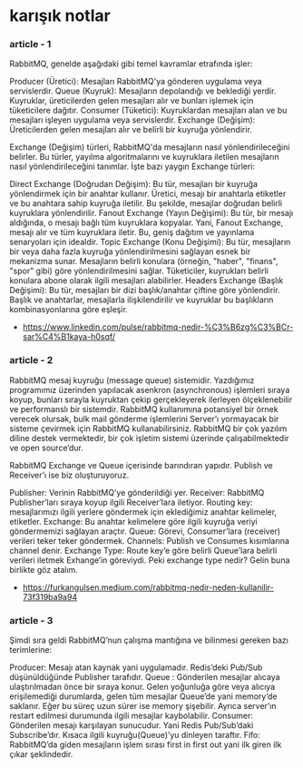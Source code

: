 # karışık notlar

### article - 1

RabbitMQ, genelde aşağıdaki gibi temel kavramlar etrafında işler:

Producer (Üretici): Mesajları RabbitMQ'ya gönderen uygulama veya servislerdir.
Queue (Kuyruk): Mesajların depolandığı ve beklediği yerdir. Kuyruklar, üreticilerden gelen mesajları alır ve bunları işlemek için tüketicilere dağıtır.
Consumer (Tüketici): Kuyruklardan mesajları alan ve bu mesajları işleyen uygulama veya servislerdir.
Exchange (Değişim): Üreticilerden gelen mesajları alır ve belirli bir kuyruğa yönlendirir.

Exchange (Değişim) türleri, RabbitMQ'da mesajların nasıl yönlendirileceğini belirler. Bu türler, yayılma algoritmalarını ve kuyruklara iletilen mesajların nasıl yönlendirileceğini tanımlar. İşte bazı yaygın Exchange türleri:

Direct Exchange (Doğrudan Değişim): Bu tür, mesajları bir kuyruğa yönlendirmek için bir anahtar kullanır. Üretici, mesajı bir anahtarla etiketler ve bu anahtara sahip kuyruğa iletilir. Bu şekilde, mesajlar doğrudan belirli kuyruklara yönlendirilir.
Fanout Exchange (Yayın Değişimi): Bu tür, bir mesajı aldığında, o mesajı bağlı tüm kuyruklara kopyalar. Yani, Fanout Exchange, mesajı alır ve tüm kuyruklara iletir. Bu, geniş dağıtım ve yayınlama senaryoları için idealdir.
Topic Exchange (Konu Değişimi): Bu tür, mesajların bir veya daha fazla kuyruğa yönlendirilmesini sağlayan esnek bir mekanizma sunar. Mesajların belirli konulara (örneğin, "haber", "finans", "spor" gibi) göre yönlendirilmesini sağlar. Tüketiciler, kuyrukları belirli konulara abone olarak ilgili mesajları alabilirler.
Headers Exchange (Başlık Değişimi): Bu tür, mesajları bir dizi başlık/anahtar çiftine göre yönlendirir. Başlık ve anahtarlar, mesajlarla ilişkilendirilir ve kuyruklar bu başlıkların kombinasyonlarına göre eşleşir.

- https://www.linkedin.com/pulse/rabbitmq-nedir-%C3%B6zg%C3%BCr-sar%C4%B1kaya-h0sqf/

### article - 2
RabbitMQ mesaj kuyruğu (message queue) sistemidir. Yazdığımız programımız üzerinden yapılacak asenkron (asynchronous) işlemleri sıraya koyup, bunları sırayla kuyruktan çekip gerçekleyerek ilerleyen ölçeklenebilir ve performanslı bir sistemdir. RabbitMQ kullanımına potansiyel bir örnek verecek olursak, bulk mail gönderme işlemlerini Server’ı yormayacak bir sisteme çevirmek için RabbitMQ kullanabilirsiniz. RabbitMQ bir çok yazılım diline destek vermektedir, bir çok işletim sistemi üzerinde çalışabilmektedir ve open source’dur.

RabbitMQ Exchange ve Queue içerisinde barındıran yapıdır. Publish ve Receiver’ı ise biz oluşturuyoruz.

Publisher: Verinin RabbitMQ’ye gönderildiği yer.
Receiver: RabbitMQ Publisher’ları sıraya koyup ilgili Receiver’lara iletiyor.
Routing key: mesajlarımızı ilgili yerlere göndermek için eklediğimiz anahtar kelimeler, etiketler.
Exchange: Bu anahtar kelimelere göre ilgili kuyruğa veriyi göndermemizi sağlayan araçtır.
Queue: Görevi, Consumer’lara (receiver) verileri teker teker göndermek.
Channels: Publish ve Consumes kısımlarına channel denir.
Exchange Type: Route key’e göre belirli Queue’lara belirli verileri iletmek Exhange’in göreviydi. Peki exchange type nedir? Gelin buna birlikte göz atalım.


- https://furkangulsen.medium.com/rabbitmq-nedir-neden-kullanilir-73f319ba9a94


### article - 3

Şimdi sıra geldi RabbitMQ’nun çalışma mantığına ve bilinmesi gereken bazı terimlerine:

Producer: Mesajı atan kaynak yani uygulamadır. Redis’deki Pub/Sub düşünüldüğünde Publisher tarafıdır.
Queue : Gönderilen mesajlar alıcaya ulaştırılmadan önce bir sıraya konur. Gelen yoğunluğa göre veya alıcıya erişilemediği durumlarda, gelen tüm mesajlar Queue’de yani memory’de saklanır. Eğer bu süreç uzun sürer ise memory şişebilir. Ayrıca server’ın restart edilmesi durumunda ilgili mesajlar kaybolabilir.
Consumer: Gönderilen mesajı karşılayan sunucudur. Yani Redis Pub/Sub’daki Subscribe’dır. Kısaca ilgili kuyruğu(Queue)’yu dinleyen taraftır.
Fifo: RabbitMQ’da giden mesajların işlem sırası first in first out yani ilk giren ilk çıkar şeklindedir.